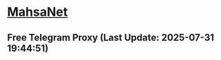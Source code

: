 
# [MahsaNet](https://t.me/mahsa_net)
## Free Telegram Proxy (Last Update: 2025-07-31 19:44:51)

    
